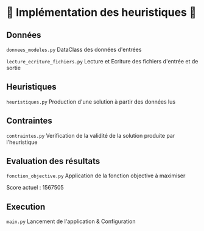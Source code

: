 # :floppy_disk: Implémentation des heuristiques :floppy_disk:

## Données

`donnees_modeles.py` DataClass des données d'entrées 

`lecture_ecriture_fichiers.py` Lecture et Ecriture des fichiers d'entrée et de sortie

## Heuristiques


`heuristiques.py` Production d'une solution à partir des données lus


## Contraintes

`contraintes.py` Verification de la validité de la solution produite par l'heuristique


## Evaluation des résultats

`fonction_objective.py` Application de la fonction objective à maximiser

Score actuel : 1567505


## Execution

`main.py` Lancement de l'application & Configuration 
